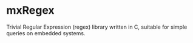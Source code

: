 # mxRegex
Trivial Regular Expression (regex) library written in C, suitable for simple queries on embedded systems.
